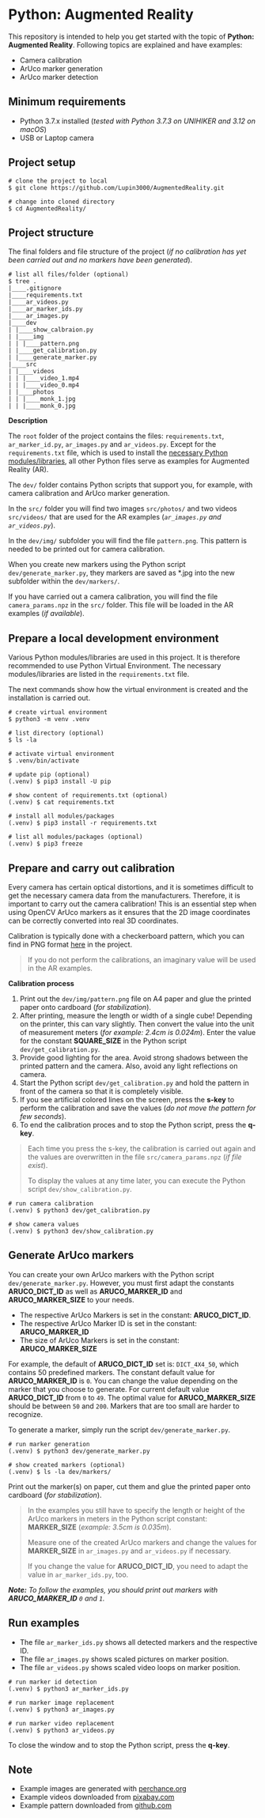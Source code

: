 # Python: Augmented Reality

This repository is intended to help you get started with the topic of **Python: Augmented Reality**. Following topics are explained and have examples:

- Camera calibration
- ArUco marker generation
- ArUco marker detection

## Minimum requirements

- Python 3.7.x installed (_tested with Python 3.7.3 on UNIHIKER and 3.12 on macOS_)
- USB or Laptop camera

## Project setup

```shell
# clone the project to local
$ git clone https://github.com/Lupin3000/AugmentedReality.git

# change into cloned directory
$ cd AugmentedReality/
```

## Project structure

The final folders and file structure of the project (_if no calibration has yet been carried out and no markers have been generated_).

```shell
# list all files/folder (optional)
$ tree .
|____.gitignore
|____requirements.txt
|____ar_videos.py
|____ar_marker_ids.py
|____ar_images.py
|____dev
| |____show_calbraion.py
| |____img
| | |____pattern.png
| |____get_calibration.py
| |____generate_marker.py
|____src
| |____videos
| | |____video_1.mp4
| | |____video_0.mp4
| |____photos
| | |____monk_1.jpg
| | |____monk_0.jpg
```

**Description**

The `root` folder of the project contains the files: `requirements.txt`, `ar_marker_id.py`, `ar_images.py` and `ar_videos.py`. Except for the `requirements.txt` file, which is used to install the [necessary Python modules/libraries](requirements.txt), all other Python files serve as examples for Augmented Reality (AR).

The `dev/` folder contains Python scripts that support you, for example, with camera calibration and ArUco marker generation.

In the `src/` folder you will find two images `src/photos/` and two videos `src/videos/` that are used for the AR examples (_`ar_images.py` and `ar_videos.py`_).

In the `dev/img/` subfolder you will find the file `pattern.png`. This pattern is needed to be printed out for camera calibration.

When you create new markers using the Python script `dev/generate_marker.py`, they markers are saved as *.jpg into the new subfolder within the `dev/markers/`.

If you have carried out a camera calibration, you will find the file `camera_params.npz` in the `src/` folder. This file will be loaded in the AR examples (_if available_).

## Prepare a local development environment
Various Python modules/libraries are used in this project. It is therefore recommended to use Python Virtual Environment. The necessary modules/libraries are listed in the `requirements.txt` file.

The next commands show how the virtual environment is created and the installation is carried out.

```shell
# create virtual environment
$ python3 -m venv .venv

# list directory (optional)
$ ls -la

# activate virtual environment
$ .venv/bin/activate

# update pip (optional)
(.venv) $ pip3 install -U pip

# show content of requirements.txt (optional)
(.venv) $ cat requirements.txt

# install all modules/packages
(.venv) $ pip3 install -r requirements.txt

# list all modules/packages (optional)
(.venv) $ pip3 freeze
```

## Prepare and carry out calibration

Every camera has certain optical distortions, and it is sometimes difficult to get the necessary camera data from the manufacturers. Therefore, it is important to carry out the camera calibration! This is an essential step when using OpenCV ArUco markers as it ensures that the 2D image coordinates can be correctly converted into real 3D coordinates.

Calibration is typically done with a checkerboard pattern, which you can find in PNG format [here](dev/img/pattern.png) in the project.

> If you do not perform the calibrations, an imaginary value will be used in the AR examples.

**Calibration process**

1. Print out the `dev/img/pattern.png` file on A4 paper and glue the printed paper onto cardboard (_for stabilization_).
2. After printing, measure the length or width of a single cube! Depending on the printer, this can vary slightly. Then convert the value into the unit of measurement meters (_for example: 2.4cm is 0.024m_). Enter the value for the constant **SQUARE_SIZE** in the Python script `dev/get_calibration.py`.
3. Provide good lighting for the area. Avoid strong shadows between the printed pattern and the camera. Also, avoid any light reflections on camera. 
4. Start the Python script `dev/get_calibration.py` and hold the pattern in front of the camera so that it is completely visible.
5. If you see artificial colored lines on the screen, press the **s-key** to perform the calibration and save the values (_do not move the pattern for few seconds_).
6. To end the calibration proces and to stop the Python script, press the **q-key**.

> Each time you press the s-key, the calibration is carried out again and the values are overwritten in the file `src/camera_params.npz` (_if file exist_). 
> 
> To display the values at any time later, you can execute the Python script `dev/show_calibration.py`.

```shell
# run camera calibration
(.venv) $ python3 dev/get_calibration.py

# show camera values
(.venv) $ python3 dev/show_calibration.py
```

## Generate ArUco markers

You can create your own ArUco markers with the Python script `dev/generate_marker.py`. However, you must first adapt the constants **ARUCO_DICT_ID** as well as **ARUCO_MARKER_ID** and **ARUCO_MARKER_SIZE** to your needs.

- The respective ArUco Markers is set in the constant: **ARUCO_DICT_ID**.
- The respective ArUco Marker ID is set in the constant: **ARUCO_MARKER_ID**
- The size of ArUco Markers is set in the constant: **ARUCO_MARKER_SIZE**

For example, the default of **ARUCO_DICT_ID** set is: `DICT_4X4_50`, which contains 50 predefined markers. The constant default value for **ARUCO_MARKER_ID** is `0`. You can change the value depending on the marker that you choose to generate. For current default value **ARUCO_DICT_ID** from `0` to `49`. The optimal value for **ARUCO_MARKER_SIZE** should be between `50` and `200`. Markers that are too small are harder to recognize.

To generate a marker, simply run the script `dev/generate_marker.py`.

```shell
# run marker generation
(.venv) $ python3 dev/generate_marker.py

# show created markers (optional)
(.venv) $ ls -la dev/markers/
```

Print out the marker(s) on paper, cut them and glue the printed paper onto cardboard (_for stabilization_).

> In the examples you still have to specify the length or height of the ArUco markers in meters in the Python script constant: **MARKER_SIZE** (_example: 3.5cm is 0.035m_).
> 
> Measure one of the created ArUco markers and change the values for **MARKER_SIZE** in `ar_images.py` and `ar_videos.py` if necessary.
> 
> If you change the value for **ARUCO_DICT_ID**, you need to adapt the value in `ar_marker_ids.py`, too.

_**Note:** To follow the examples, you should print out markers with **ARUCO_MARKER_ID** `0` and `1`._

## Run examples

- The file `ar_marker_ids.py` shows all detected markers and the respective ID.
- The file `ar_images.py` shows scaled pictures on marker position.
- The file `ar_videos.py` shows scaled video loops on marker position.

```shell
# run marker id detection
(.venv) $ python3 ar_marker_ids.py

# run marker image replacement
(.venv) $ python3 ar_images.py

# run marker video replacement
(.venv) $ python3 ar_videos.py
```

To close the window and to stop the Python script, press the **q-key**.

## Note

- Example images are generated with [perchance.org](https://perchance.org/ai-text-to-image-generator)
- Example videos downloaded from [pixabay.com](https://pixabay.com/)
- Example pattern downloaded from [github.com](https://github.com/opencv/opencv/blob/4.x/doc/pattern.png)
